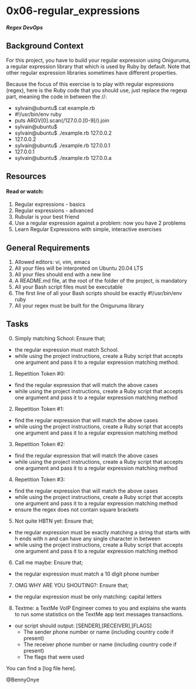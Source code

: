 # 0x06-regular_expressions
##### Regex DevOps

## Background Context
For this project, you have to build your regular expression using Oniguruma, a regular expression library that which is used by Ruby by default. Note that other regular expression libraries sometimes have different properties.

Because the focus of this exercise is to play with regular expressions (regex), here is the Ruby code that you should use, just replace the regexp part, meaning the code in between the //:

- sylvain@ubuntu$ cat example.rb
- #!/usr/bin/env ruby
- puts ARGV[0].scan(/127.0.0.[0-9]/).join
- sylvain@ubuntu$
- sylvain@ubuntu$ ./example.rb 127.0.0.2
- 127.0.0.2
- sylvain@ubuntu$ ./example.rb 127.0.0.1
- 127.0.0.1
- sylvain@ubuntu$ ./example.rb 127.0.0.a 

## Resources
#### Read or watch:

1. Regular expressions - basics
2. Regular expressions - advanced
3. Rubular is your best friend
4. Use a regular expression against a problem: now you have 2 problems
5. Learn Regular Expressions with simple, interactive exercises

## General Requirements

1. Allowed editors: vi, vim, emacs
2. All your files will be interpreted on Ubuntu 20.04 LTS
3. All your files should end with a new line
4. A README.md file, at the root of the folder of the project, is mandatory
5. All your Bash script files must be executable
6. The first line of all your Bash scripts should be exactly #!/usr/bin/env ruby
7. All your regex must be built for the Oniguruma library

## Tasks

0. Simply matching School: Ensure that;
* the regular expression must match School.
* while using the project instructions, create a Ruby script that accepts one argument and pass it to a regular expression matching method.

1. Repetition Token #0:
* find the regular expression that will match the above cases
* while using the project instructions, create a Ruby script that accepts one argument and pass it to a regular expression matching method

2. Repetition Token #1:
* find the regular expression that will match the above cases
* while using the project instructions, create a Ruby script that accepts one argument and pass it to a regular expression matching method

3. Repetition Token #2:
* find the regular expression that will match the above cases
* while using the project instructions, create a Ruby script that accepts one argument and pass it to a regular expression matching method

4. Repetition Token #3:
* find the regular expression that will match the above cases
* while using the project instructions, create a Ruby script that accepts one argument and pass it to a regular expression matching method
* ensure the regex does not contain square brackets

5. Not quite HBTN yet: Ensure that;
* the regular expression must be exactly matching a string that starts with h ends with n and can have any single character in between
* while using the project instructions, create a Ruby script that accepts one argument and pass it to a regular expression matching method

6. Call me maybe: Ensure that;
* the regular expression must match a 10 digit phone number

7. OMG WHY ARE YOU SHOUTING?: Ensure that;
* the regular expression must be only matching: capital letters

8. Textme: a TextMe VoIP Engineer comes to you and explains she wants to run some statistics on the TextMe app text messages transactions.
* our script should output: [SENDER],[RECEIVER],[FLAGS]
  - The sender phone number or name (including country code if present)
  - The receiver phone number or name (including country code if present)
  - The flags that were used

You can find a [log file here].

@BennyOnye
